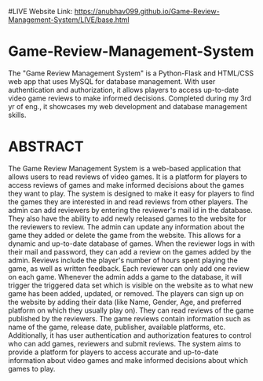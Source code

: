 #LIVE Website Link:
https://anubhav099.github.io/Game-Review-Management-System/LIVE/base.html

# Game-Review-Management-System
The "Game Review Management System" is a Python-Flask and HTML/CSS web app that uses MySQL for database management. With user authentication and authorization, it allows players to access up-to-date video game reviews to make informed decisions. Completed during my 3rd yr of eng., it showcases my web development and database management skills.

# ABSTRACT 

The Game Review Management System is a web-based application that allows users to 
read reviews of video games. It is a platform for players to access reviews of games and 
make informed decisions about the games they want to play. The system is designed to 
make it easy for players to find the games they are interested in and read reviews from 
other players. The admin can add reviewers by entering the reviewer's mail id in the 
database. They also have the ability to add newly released games to the website for the 
reviewers to review. The admin can update any information about the game they added or 
delete the game from the website. This allows for a dynamic and up-to-date database of 
games. When the reviewer logs in with their mail and password, they can add a review on 
the games added by the admin. Reviews include the player's number of hours spent playing 
the game, as well as written feedback. Each reviewer can only add one review on each 
game. Whenever the admin adds a game to the database, it will trigger the triggered data set 
which is visible on the website as to what new game has been added, updated, or removed. 
The players can sign up on the website by adding their data (like Name, Gender, Age, and 
preferred platform on which they usually play on). They can read reviews of the game 
published by the reviewers. The game reviews contain information such as name of the 
game, release date, publisher, available platforms, etc. Additionally, it has user 
authentication and authorization features to control who can add games, reviewers and 
submit reviews. The system aims to provide a platform for players to access accurate and 
up-to-date information about video games and make informed decisions about which games 
to play.
